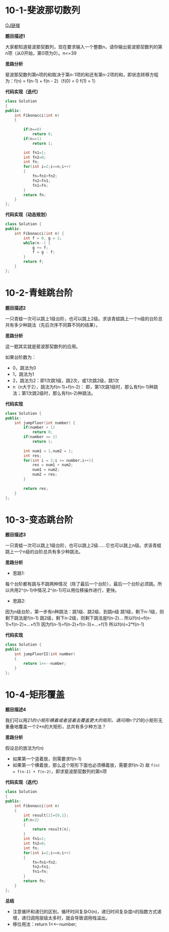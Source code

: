 # 10-1-斐波那切数列

[OJ链接](https://www.nowcoder.com/practice/c6c7742f5ba7442aada113136ddea0c3?tpId=13&tqId=11160&tPage=1&rp=1&ru=%2Fta%2Fcoding-interviews&qru=%2Fta%2Fcoding-interviews%2Fquestion-ranking)

**题目描述1**

大家都知道斐波那契数列，现在要求输入一个整数n，请你输出斐波那契数列的第n项（从0开始，第0项为0）。n<=39

**思路分析**

斐波那契数列第n项的和取决于第n-1项的和还有第n-2项的和，即状态转移方程为：f(n) = f(n-1) + f(n - 2)（f(0) = 0 f(1) = 1）

**代码实现（迭代）**

```c++
class Solution 
{
public:
    int Fibonacci(int n) 
    {
        
        if(n==0)
            return 0;
        if(n==1)
            return 1;

        int fn1=1;
        int fn2=0;
        int fn;
        for(int i=2;i<=n;i++)
        {
            fn=fn1+fn2;
            fn2=fn1;
            fn1=fn;
        }
        return fn;
    }
};
```

**代码实现（动态规划）**

```c++
class Solution {
public:
    int Fibonacci(int n) {
        int f = 0, g = 1;
        while(n--) {
            g += f;
            f = g - f;
        }
        return f;
    }
};

```
# 10-2-青蛙跳台阶

**题目描述2**

一只青蛙一次可以跳上1级台阶，也可以跳上2级。求该青蛙跳上一个n级的台阶总共有多少种跳法（先后次序不同算不同的结果）。

**思路分析**

这一题其实就是斐波那契数列的应用。

如果台阶数为：
* 0，跳法为0
* 1，跳法为1
* 2，跳法为2：即1次跳1级，跳2次，或1次跳2级，跳1次
* n（n大于2），跳法为f(n-1)+f(n-2)： 即，第1次跳1级时，那么有f(n-1)种跳法；第1次跳2级时，那么有f(n-2)种跳法。

**代码实现**

```c++
class Solution {
public:
    int jumpFloor(int number) {
        if(number < 1)
            return 0;
        if(number == 1)
            return 1;
        
        int num1 = 1,num2 = 1;
        int res;
        for(int i = 2;i <= number;i++){
            res = num1 + num2;
            num1 = num2;
            num2 = res;
        }
        
        return res;
    }
};

```
# 10-3-变态跳台阶

**题目描述3**

一只青蛙一次可以跳上1级台阶，也可以跳上2级……它也可以跳上n级。求该青蛙跳上一个n级的台阶总共有多少种跳法。

**思路分析**

* 思路1:

每个台阶都有跳与不跳两种情况（除了最后一个台阶），最后一个台阶必须跳。所以共用2^(n-1)中情况.2^(n-1)可以用位移操作进行，更快。

* 思路2:

因为n级台阶，第一步有n种跳法：跳1级、跳2级、到跳n级
跳1级，剩下n-1级，则剩下跳法是f(n-1)
跳2级，剩下n-2级，则剩下跳法是f(n-2)...
所以f(n)=f(n-1)+f(n-2)+...+f(1)
因为f(n-1)=f(n-2)+f(n-3)+...+f(1)
所以f(n)=2*f(n-1)


**代码实现**

```c++
class Solution {
public:
    int jumpFloorII(int number) 
    {
        return 1<<--number;
    }
};

```

# 10-4-矩形覆盖

**题目描述4**

我们可以用2*1的小矩形横着或者竖着去覆盖更大的矩形。请问用n个2*1的小矩形无重叠地覆盖一个2*n的大矩形，总共有多少种方法？

**思路分析**


假设总的放法为f(n)

* 如果第一个竖着放，则需要求f(n-1)
* 如果第一个横着放，那么这个矩形下面也必须横着放，需要求f(n-2)
故 `f(n) = f(n-1) + f(n-2)`，即求斐波那契数列的第n项


**代码实现（迭代）**

```c++
class Solution 
{
public:
    int Fibonacci(int n) 
    {
        int result[2]={0,1};
        if(n<2)
        {
            return result[n];
        }
        int fn1=1;
        int fn2=0;
        int fn;
        for(int i=2;i<=n;i++)
        {
            fn=fn1+fn2;
            fn2=fn1;
            fn1=fn;
        }
        return fn;
    }
};
```


**总结**

* 注意循环和递归的区别，循环时间复杂O(n)，递归时间复杂度n的指数方式递增，递归调用层级太多时，就会导致调用栈溢出。
* 移位用法：return 1<<--number;

